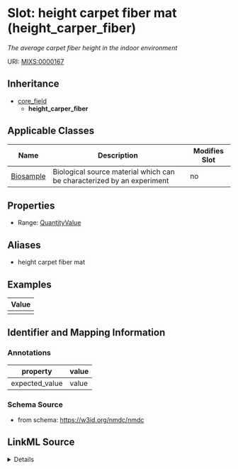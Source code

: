 # Slot: height carpet fiber mat (height_carper_fiber)


_The average carpet fiber height in the indoor environment_



URI: [MIXS:0000167](https://w3id.org/mixs/0000167)




## Inheritance

* [core_field](core_field.md)
    * **height_carper_fiber**





## Applicable Classes

| Name | Description | Modifies Slot |
| --- | --- | --- |
[Biosample](Biosample.md) | Biological source material which can be characterized by an experiment |  no  |







## Properties

* Range: [QuantityValue](QuantityValue.md)



## Aliases


* height carpet fiber mat




## Examples

| Value |
| --- |
|  |

## Identifier and Mapping Information





### Annotations

| property | value |
| --- | --- |
| expected_value | value || preferred_unit | centimeter || occurrence | 1 |



### Schema Source


* from schema: https://w3id.org/nmdc/nmdc




## LinkML Source

<details>
```yaml
name: height_carper_fiber
annotations:
  expected_value:
    tag: expected_value
    value: value
  preferred_unit:
    tag: preferred_unit
    value: centimeter
  occurrence:
    tag: occurrence
    value: '1'
description: The average carpet fiber height in the indoor environment
title: height carpet fiber mat
examples:
- value: ''
from_schema: https://w3id.org/nmdc/nmdc
aliases:
- height carpet fiber mat
rank: 1000
is_a: core field
slot_uri: MIXS:0000167
multivalued: false
alias: height_carper_fiber
domain_of:
- Biosample
range: QuantityValue

```
</details>